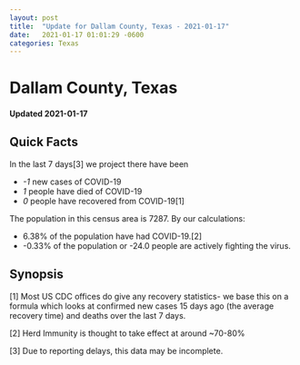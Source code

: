 ```yaml
---
layout: post
title:  "Update for Dallam County, Texas - 2021-01-17"
date:   2021-01-17 01:01:29 -0600
categories: Texas
---
```


# Dallam County, Texas
#### Updated 2021-01-17

## Quick Facts

In the last 7 days[3] we project there have been
- *-1* new cases of COVID-19
- *1* people have died of COVID-19
- *0* people have recovered from COVID-19[1]

The population in this census area is 7287. By our calculations:
- 6.38% of the population have had COVID-19.[2]
- -0.33% of the population or -24.0 people are actively fighting the virus.

## Synopsis




[1] Most US CDC offices do give any recovery statistics- we base this on a formula which looks at confirmed new cases
15 days ago (the average recovery time) and deaths over the last 7 days.

[2] Herd Immunity is thought to take effect at around ~70-80%

[3] Due to reporting delays, this data may be incomplete.
 
    